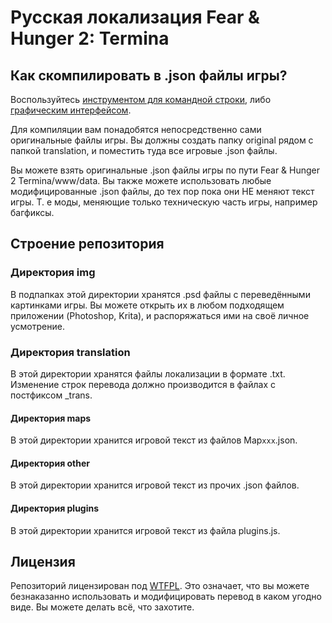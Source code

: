 # Русская локализация Fear & Hunger 2: Termina

## Как скомпилировать в .json файлы игры?

Воспользуйтесь [инструментом для командной строки](https://github.com/savannstm/rvpacker-json-txt), либо [графическим интерфейсом](https://github.com/savannstm/rpgm-translation-gui).

Для компиляции вам понадобятся непосредственно сами оригинальные файлы игры. Вы должны создать папку original рядом с папкой translation, и поместить туда все игровые .json файлы.

Вы можете взять оригинальные .json файлы игры по пути Fear & Hunger 2 Termina/www/data. Вы также можете использовать любые модифицированные .json файлы, до тех пор пока они НЕ меняют текст игры. Т. е моды, меняющие только техническую часть игры, например багфиксы.

## Строение репозитория

### Директория img

В подпапках этой директории хранятся .psd файлы с переведёнными картинками игры. Вы можете открыть их в любом подходящем приложении (Photoshop, Krita), и распоряжаться ими на своё личное усмотрение.

### Директория translation

В этой директории хранятся файлы локализации в формате .txt.
Изменение строк перевода должно производится в файлах с постфиксом \_trans.

#### Директория maps

В этой директории хранится игровой текст из файлов Map`xxx`.json.

#### Директория other

В этой директории хранится игровой текст из прочих .json файлов.

#### Директория plugins

В этой директории хранится игровой текст из файла plugins.js.

## Лицензия

Репозиторий лицензирован под [WTFPL](http://www.wtfpl.net/).
Это означает, что вы можете безнаказанно использовать и модифицировать перевод в каком угодно виде. Вы можете делать всё, что захотите.
